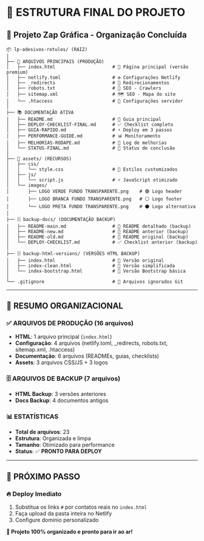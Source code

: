 # 📁 ESTRUTURA FINAL DO PROJETO

## 🎯 **Projeto Zap Gráfica - Organização Concluída**

```
📦 lp-adesivos-rotulos/ (RAIZ)
│
├── 🌟 ARQUIVOS PRINCIPAIS (PRODUÇÃO)
│   ├── index.html                     # 📄 Página principal (versão premium)
│   ├── netlify.toml                   # ⚙️ Configurações Netlify
│   ├── _redirects                     # 🔄 Redirecionamentos
│   ├── robots.txt                     # 🤖 SEO - Crawlers
│   ├── sitemap.xml                    # 🗺️ SEO - Mapa do site
│   └── .htaccess                      # 🔧 Configurações servidor
│
├── 📚 DOCUMENTAÇÃO ATIVA
│   ├── README.md                      # 📖 Guia principal
│   ├── DEPLOY-CHECKLIST-FINAL.md      # ✅ Checklist completo
│   ├── GUIA-RAPIDO.md                 # ⚡ Deploy em 3 passos
│   ├── PERFORMANCE-GUIDE.md           # 📊 Monitoramento
│   ├── MELHORIAS-RODAPE.md            # 📝 Log de melhorias
│   └── STATUS-FINAL.md                # 🎉 Status de conclusão
│
├── 📁 assets/ (RECURSOS)
│   ├── css/
│   │   └── style.css                  # 🎨 Estilos customizados
│   ├── js/
│   │   └── script.js                  # ⚡ JavaScript otimizado
│   └── images/
│       ├── LOGO VERDE FUNDO TRANSPARENTE.png    # 🟢 Logo header
│       ├── LOGO BRANCA FUNDO TRANSPARENTE.png   # ⚪ Logo footer
│       └── LOGO PRETA FUNDO TRANSPARENTE.png    # ⚫ Logo alternativa
│
├── 🗄️ backup-docs/ (DOCUMENTAÇÃO BACKUP)
│   ├── README-main.md                 # 📄 README detalhado (backup)
│   ├── README-new.md                  # 📄 README anterior (backup)
│   ├── README-old.md                  # 📄 README original (backup)
│   └── DEPLOY-CHECKLIST.md            # ✅ Checklist anterior (backup)
│
├── 🗄️ backup-html-versions/ (VERSÕES HTML BACKUP)
│   ├── index.html                     # 🔄 Versão original
│   ├── index-clean.html               # 🧹 Versão simplificada
│   └── index-bootstrap.html           # 🎨 Versão Bootstrap básica
│
└── .gitignore                         # 🚫 Arquivos ignorados Git
```

---

## 🎯 **RESUMO ORGANIZACIONAL**

### ✅ **ARQUIVOS DE PRODUÇÃO** (16 arquivos)
- **HTML**: 1 arquivo principal (`index.html`)
- **Configuração**: 4 arquivos (netlify.toml, _redirects, robots.txt, sitemap.xml, .htaccess)
- **Documentação**: 6 arquivos (READMEs, guias, checklists)
- **Assets**: 3 arquivos CSS/JS + 3 logos

### 🗄️ **ARQUIVOS DE BACKUP** (7 arquivos)
- **HTML Backup**: 3 versões anteriores
- **Docs Backup**: 4 documentos antigos

### 📊 **ESTATÍSTICAS**
- **Total de arquivos**: 23
- **Estrutura**: Organizada e limpa
- **Tamanho**: Otimizado para performance
- **Status**: ✅ **PRONTO PARA DEPLOY**

---

## 🚀 **PRÓXIMO PASSO**

### 🔥 **Deploy Imediato**
1. Substitua os links `#` por contatos reais no `index.html`
2. Faça upload da pasta inteira no Netlify
3. Configure domínio personalizado

**🎉 Projeto 100% organizado e pronto para ir ao ar!**
